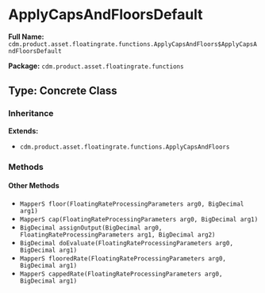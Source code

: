 # ApplyCapsAndFloorsDefault

**Full Name:** `cdm.product.asset.floatingrate.functions.ApplyCapsAndFloors$ApplyCapsAndFloorsDefault`

**Package:** `cdm.product.asset.floatingrate.functions`

## Type: Concrete Class

### Inheritance

**Extends:**
- `cdm.product.asset.floatingrate.functions.ApplyCapsAndFloors`

### Methods

#### Other Methods

- `MapperS floor(FloatingRateProcessingParameters arg0, BigDecimal arg1)`
- `MapperS cap(FloatingRateProcessingParameters arg0, BigDecimal arg1)`
- `BigDecimal assignOutput(BigDecimal arg0, FloatingRateProcessingParameters arg1, BigDecimal arg2)`
- `BigDecimal doEvaluate(FloatingRateProcessingParameters arg0, BigDecimal arg1)`
- `MapperS flooredRate(FloatingRateProcessingParameters arg0, BigDecimal arg1)`
- `MapperS cappedRate(FloatingRateProcessingParameters arg0, BigDecimal arg1)`

